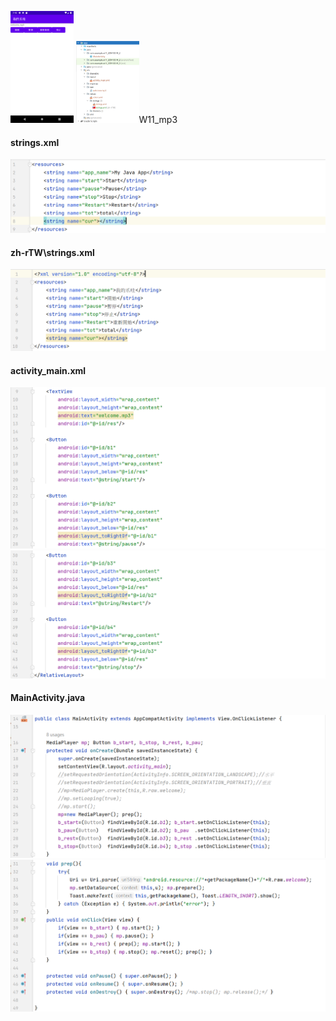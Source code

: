 <img src="./img_mp3/appUI.png" width=20% /> <img src="./img_mp3/file.png" width=20% />W11_mp3

#### strings.xml
![](./img_mp3/strings.png)

#### zh-rTW\strings.xml
![](./img_mp3/TWstrings.png)

#### activity_main.xml
![](./img_mp3/activitymain.png)
![](./img_mp3/activitymain2.png)

#### MainActivity.java
![](./img_mp3/mainactivity.png)
![](./img_mp3/mainactivity2.png)